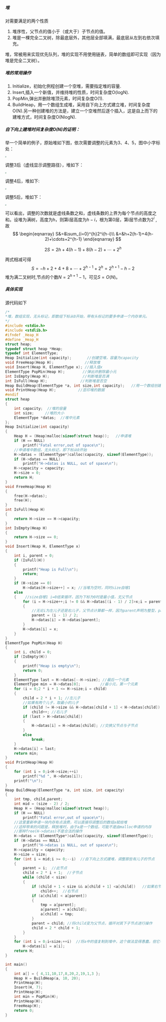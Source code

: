 ##### 堆

对需要满足的两个性质

1. 堆序性，父节点的值小于（或大于）子节点的值。
2. 堆是一棵完全二叉树，除最底层外，其他层全部填满，最底层从左到右依次填充。

堆，常被用来实现优先队列，堆的实现不用使用链表，简单的数组即可实现（因为堆是完全二叉树）。

##### 堆的常用操作

1. Initialize，初始化例程创建一个空堆，需要指定堆的容量.
2. Insert,插入一个新值，并维持堆的性质，时间复杂度O(logN).
3. PopMin,弹出并删除堆顶元素，时间复杂度O(1).
4. BuildHeap，用一个数组生成堆，采用自下向上方式建立堆，时间复杂度O(N).另一种创建堆的方法是，建立一个空堆然后逐个插入，这是自上而下的建堆方式，时间复杂度O(NlogN).
##### 自下向上建堆时间复杂度O(N)的证明：

举一个简单的例子，原始堆如下图，依次需要调整的元素为3、4、5，图中小字标处：

<img src=".\pic\0.png" style="zoom:25%;" />

调整3后（虚线显示调整路径），堆如下：

<img src=".\pic\1.png" style="zoom:25%;" />

调整4后，堆如下:

<img src=".\pic\2.png" style="zoom:25%;" />

调整5后，堆如下：

<img src=".\pic\3.png" style="zoom:25%;" />

可以看出，调整的次数就是虚线条数之和，虚线条数的上界为每个节点的高度之和。设堆为满树，高度为h，则第i层高度为$h-i$，根为第0层，第i层节点数为$2^i$ ,故  
$$
   \begin{eqnarray}
S&=&\sum_{i=0}^{h}2^i(h-i)\\
   &=&h+2(h-1)+4(h-2)+\cdots+2^{h-1}
   \end{eqnarray}
$$

$$
2S=2h+4(h-1)+8(h-2)+\cdots+2^h
$$

两式相减可得
$$
S=-h+2+4+8+\cdots+2^{h-1}+2^h=2^{h+1}-h-2
$$
堆为满二叉树时,节点的个数$N=2^{h+1}-1$，可见$S=O(N)$。

##### 具体实现

源代码如下

```c
/*
*堆，数组实现，无头标记，即数组下标从0开始，带有头标记的要多申请一个内存单元。
*/
#include <stdio.h>
#include <stdlib.h>
#ifndef _Heap_H
#define _Heap_H
struct heap;
typedef struct heap *Heap;
typedef int ElementType;
Heap Initialize(int capacity);       //创建空堆，容量为capacity
void FreeHeap(Heap H);              //释放堆
void Insert(Heap H, ElementType x); //插入值x
ElementType PopMin(Heap H);        //弹出并删除最小元
int IsEmpty(Heap H);               //判断堆是否满
int IsFull(Heap H);               //判断堆是否空
Heap BuildHeap(ElementType *a, int size,int capacity);   //用一个数组创建堆，数组大小size,堆容量capacity，采用自下向上方式建堆
void PrintHeap(Heap H);          //显印堆的数据
#endif
struct heap
{
	int capacity;  //堆的容量
	int size;     //堆的大小
	ElementType *datas;  //堆中元素
};
Heap Initialize(int capacity)  
{
	Heap H = (Heap)malloc(sizeof(struct heap));   //申请堆
	if (H == NULL)
		printf("Fatal error,out of space\n");
    //申请堆中数组，无头标记，即下标从0开始
	H->datas = (ElementType*)calloc(capacity, sizeof(ElementType)); 
	if (H->datas == NULL)
		printf("H->datas is NULL, out of space\n");
	H->capacity = capacity;
	H->size = 0;
	return H;
}
void FreeHeap(Heap H)  
{
	free(H->datas);
	free(H);
}
int IsFull(Heap H)   
{
	return H->size == H->capacity;
}
int IsEmpty(Heap H)
{
	return H->size == 0;
}
void Insert(Heap H, ElementType x)
{
	int i, parent = 0;
	if (IsFull(H))
	{
		printf("Heap is Full\n");
		return;
	}
	if (H->size == 0)
		H->datas[H->size++] = x; //当堆为空时，同时size自增1
	else
	{    //size自增1 i=0结束循环，因为下标为0时是最小值，无父节点
		for (i = H->size++;i != 0 && H->datas[(i - 1) / 2]>x;i = parent)  
		{
            //无论i为左儿子还是右儿子，父节点计算都一样，因为parent声明为整型，parent只保留整数位
			parent = (i - 1) / 2;  
			H->datas[i] = H->datas[parent];
		}
		H->datas[i] = x;
	}
}
ElementType PopMin(Heap H)
{
	int i, child = 0;
	if (IsEmpty(H))
	{
		printf("Heap is empty\n");
		return 0;
	}
	ElementType last = H->datas[--H->size]; //最后一个元素
	ElementType min = H->datas[0];         //最小元，第一个元素
	for (i = 0;2 * i + 1 <= H->size;i = child)
	{
		child = 2 * i + 1; //左儿子
        //如果有两个儿子，取最小的儿子
		if (child != H->size && H->datas[child + 1] < H->datas[child]) 
			child++; //右儿子
		if (last > H->datas[child])
		{
			H->datas[i] = H->datas[child]; //交换父节点与子节点
		}
		else
			break;
	}
	H->datas[i] = last;
	return min;
}
void PrintHeap(Heap H)
{
	for (int i = 0;i<H->size;++i)
		printf("%d ", H->datas[i]);
	printf("\n");
}
Heap BuildHeap(ElementType *a, int size, int capacity)
{
	int tmp, child,parent;
	int mid = (size - 2) / 2;
	Heap H = (Heap)malloc(sizeof(struct heap));
	if (H == NULL)
		printf("Fatal error,out of space\n");
    //这里重新申请一块内存有点浪费，可以直接将调整后的数组a赋给堆
    //这样带来的问题是，释放堆时，由于a是一个数组，可能不是由malloc申请的内存
    //那样free(H->datas)不是合法的操作
	H->datas = (ElementType*)calloc(capacity, sizeof(ElementType)); 
	if (H->datas == NULL)                                           
		printf("H->datas is NULL, out of space\n");                 
	H->capacity = capacity;
	H->size = size;
	for (int i = mid;i >= 0;--i)  //自下向上方式建堆，调整那些有儿子的节点
	{
        parent = i;  //此节点
		child = 2 * i + 1;  //子节点
		while (child < size)
		{
			if (child + 1 < size && a[child + 1] <a[child])   //如果右节点较小
				child++;  //右节点
			if (a[child] < a[parent])
			{
				tmp = a[parent];
				a[parent] = a[child];
				a[child] = tmp;
			}
            parent = child; //将child变为父节点，循环对其下子节点进行操作
			child = 2 * child + 1;
		}
	}
	for (int i = 0;i<size;++i)  //将a中的值复制到堆中，这个做法显得愚蠢，但它不影响堆的释放
		H->datas[i] = a[i];
	return H;
}

int main()
{
	int a[] = { 4,11,10,17,8,20,2,19,1,3 };
	Heap H = BuildHeap(a, 10, 20);
	PrintHeap(H);
	Insert(H, 7);
	PrintHeap(H);
	int min = PopMin(H);
	PrintHeap(H);
	FreeHeap(H);
	return 0;
}
```

